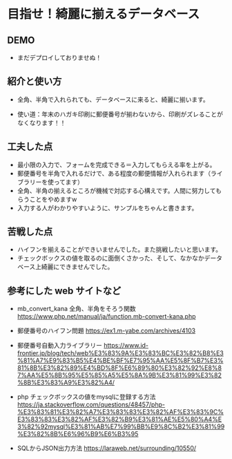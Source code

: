 # 目指せ！綺麗に揃えるデータベース

## DEMO

  - まだデプロイしておりませぬ！

## 紹介と使い方

  - 全角、半角で入れられても、データベースに来ると、綺麗に揃います。

  - 使い道：年末のハガキ印刷に郵便番号が揃わないから、印刷がズレることがなくなります！！

## 工夫した点
  - 最小限の入力で、フォームを完成できる＝入力してもらえる率を上がる。
  - 郵便番号を半角で入れるだけで、ある程度の郵便情報が入れられます（ライブラリーを使ってます）
  - 全角、半角の揃えるところが機械で対応する心構えです。人間に努力してもらうことをやめますw
  - 入力する人がわかりやすいように、サンプルをちゃんと書きます。

## 苦戦した点

  - ハイフンを揃えることができいませんでした。また挑戦したいと思います。
  - チェックボックスの値を取るのに面倒くさかった、そして、なかなかデータベース上綺麗にできませんでした。

## 参考にした web サイトなど

  - mb_convert_kana 全角、半角をそろう関数
  https://www.php.net/manual/ja/function.mb-convert-kana.php

  - 郵便番号のハイフン問題
  https://ex1.m-yabe.com/archives/4103
  
  - 郵便番号自動入力ライブラリー
  https://www.id-frontier.jp/blog/tech/web%E3%83%9A%E3%83%BC%E3%82%B8%E3%81%A7%E9%83%B5%E4%BE%BF%E7%95%AA%E5%8F%B7%E3%81%8B%E3%82%89%E4%BD%8F%E6%89%80%E3%82%92%E8%87%AA%E5%8B%95%E5%85%A5%E5%8A%9B%E3%81%99%E3%82%8B%E3%83%A9%E3%82%A4/

  - php チェックボックスの値をmysqlに登録する方法
  https://ja.stackoverflow.com/questions/48457/php-%E3%83%81%E3%82%A7%E3%83%83%E3%82%AF%E3%83%9C%E3%83%83%E3%82%AF%E3%82%B9%E3%81%AE%E5%80%A4%E3%82%92mysql%E3%81%AB%E7%99%BB%E9%8C%B2%E3%81%99%E3%82%8B%E6%96%B9%E6%B3%95

  - SQLからJSON出力方法
    https://laraweb.net/surrounding/10550/